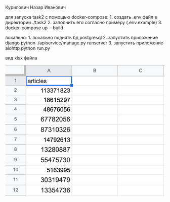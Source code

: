 Курилович Назар Иванович 

для запуска task2
с помощью docker-compose:
    1. создать .env файл в директории ./task2
    2. заполнить его согласно примеру (.env.example)
    3. docker-compose up --build

локально:
    1. локально поднять бд postgresql
    2. запустить приложение django python ./apiservice/manage.py runserver
    3. запустить приложение aiohttp python run.py


вид xlsx файла

![img.png](./images/img.png)